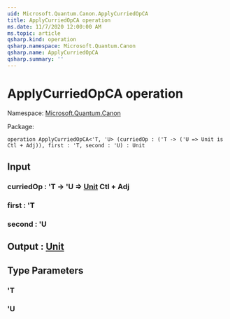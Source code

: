 ```yaml
---
uid: Microsoft.Quantum.Canon.ApplyCurriedOpCA
title: ApplyCurriedOpCA operation
ms.date: 11/7/2020 12:00:00 AM
ms.topic: article
qsharp.kind: operation
qsharp.namespace: Microsoft.Quantum.Canon
qsharp.name: ApplyCurriedOpCA
qsharp.summary: ''
---
```


# ApplyCurriedOpCA operation

Namespace: [Microsoft.Quantum.Canon](xref:Microsoft.Quantum.Canon)

Package: [](https://nuget.org/packages/)




```qsharp
operation ApplyCurriedOpCA<'T, 'U> (curriedOp : ('T -> ('U => Unit is Ctl + Adj)), first : 'T, second : 'U) : Unit
```


## Input

### curriedOp : 'T -> 'U => [Unit](xref:microsoft.quantum.lang-ref.unit) Ctl + Adj




### first : 'T




### second : 'U





## Output : [Unit](xref:microsoft.quantum.lang-ref.unit)



## Type Parameters

### 'T


### 'U

